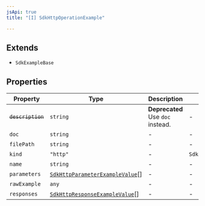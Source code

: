 ```yaml
---
jsApi: true
title: "[I] SdkHttpOperationExample"

---
```

## Extends

- `SdkExampleBase`

## Properties

| Property | Type | Description | Overrides | Inherited from |
| ------ | ------ | ------ | ------ | ------ |
| ~~`description`~~ | `string` | **Deprecated** Use `doc` instead. | - | `SdkExampleBase.description` |
| `doc` | `string` | - | - | `SdkExampleBase.doc` |
| `filePath` | `string` | - | - | `SdkExampleBase.filePath` |
| `kind` | `"http"` | - | `SdkExampleBase.kind` | - |
| `name` | `string` | - | - | `SdkExampleBase.name` |
| `parameters` | [`SdkHttpParameterExampleValue`](SdkHttpParameterExampleValue.md)[] | - | - | - |
| `rawExample` | `any` | - | - | `SdkExampleBase.rawExample` |
| `responses` | [`SdkHttpResponseExampleValue`](SdkHttpResponseExampleValue.md)[] | - | - | - |
